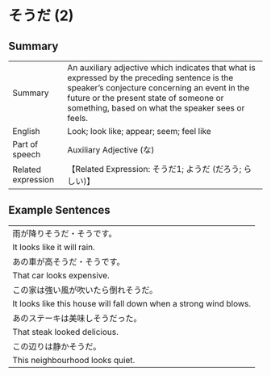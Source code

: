 # そうだ (2)

## Summary

<table><tr>   <td>Summary</td>   <td>An auxiliary adjective which indicates that what is expressed by the preceding sentence is the speaker’s conjecture concerning an event in the future or the present state of someone or something, based on what the speaker sees or feels.</td></tr><tr>   <td>English</td>   <td>Look; look like; appear; seem; feel like</td></tr><tr>   <td>Part of speech</td>   <td>Auxiliary Adjective (な)</td></tr><tr>   <td>Related expression</td>   <td>【Related Expression: そうだ1; ようだ (だろう; らしい)】</td></tr></table>

## Example Sentences

<table><tr><td>雨が降りそうだ・そうです。</td></tr><tr><td>It looks like it will rain.</td></tr><tr><td>あの車が高そうだ・そうです。</td></tr><tr><td>That car looks expensive.</td></tr><tr><td>この家は強い風が吹いたら倒れそうだ。</td></tr><tr><td>It looks like this house will fall down when a strong wind blows.</td></tr><tr><td>あのステーキは美味しそうだった。</td></tr><tr><td>That steak looked delicious.</td></tr><tr><td>この辺りは静かそうだ。</td></tr><tr><td>This neighbourhood looks quiet.</td></tr></table>

